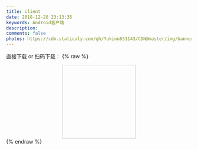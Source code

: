 ```yaml
---
title: client
date: 2018-12-20 23:13:35
keywords: Android客户端
description:
comments: false
photos: https://cdn.staticaly.com/gh/Yukino831143/CDN@master/img/banner/client.jpg
---
```


直接下载 or 扫码下载：
{% raw %}

<div style="text-align: center;">
<img class="lazyload" data-src="https://view.moezx.cc/images/2018/06/08/app-download.png#in-center#width-50" style="width: 200px; height: 200px;" alt="">
</div>
{% endraw %}
